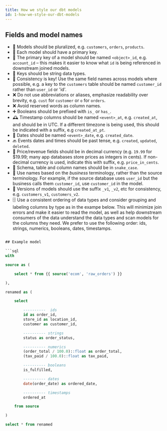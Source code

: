 ```yaml
---
title: How we style our dbt models
id: 1-how-we-style-our-dbt-models
---
```


## Fields and model names

- 👥 Models should be pluralized, e.g. `customers`, `orders`, `products`.
- 🔑 Each model should have a primary key.
- 🔑 The primary key of a model should be named `<object>_id`, e.g. `account_id` – this makes it easier to know what `id` is being referenced in downstream joined models.
- 🔑 Keys should be string data types.
- 🔑 Consistency is key! Use the same field names across models where possible, e.g. a key to the `customers` table should be named `customer_id` rather than `user_id` or 'id'.
- ❌ Do not use abbreviations or aliases, emphasize readability over brevity, e.g. `cust` for `customer` or `o` for `orders`.
- ❌ Avoid reserved words as column names.
- ➕ Booleans should be prefixed with `is_` or `has_`.
- 🕰️ Timestamp columns should be named `<event>_at`, e.g. `created_at`, and should be in UTC. If a different timezone is being used, this should be indicated with a suffix, e.g `created_at_pt`.
- 📆 Dates should be named `<event>_date`, e.g. `created_date`.
- 🔙 Events dates and times should be past tense, e.g. `created`, `updated`, `deleted`.
- 💱 Price/revenue fields should be in decimal currency (e.g. `19.99` for $19.99; many app databases store prices as integers in cents). If non-decimal currency is used, indicate this with suffix, e.g. `price_in_cents`.
- 🐍 Schema, table and column names should be in `snake_case`.
- 🏦 Use names based on the _business_ terminology, rather than the source terminology. For example, if the source database uses `user_id` but the business calls them `customer_id`, use `customer_id` in the model.
- 🔢 Versions of models should use the suffix `_v1`, `_v2`, etc for consistency, e.g. `customers_v1`, `customers_v2`.
- 🗄️ Use a consistent ordering of data types and consider grouping and labeling columns by type as in the exampe below. This will minimize join errors and make it easier to read the model, as well as help downstream consumers of the data understand the data types and scan models for the columns they need. We prefer to use the following order: ids, strings, numerics, booleans, dates, timestamps.

````sql

## Example model

```sql
with

source as (

    select * from {{ source('ecom', 'raw_orders') }}

),

renamed as (

    select

        ----------  ids
        id as order_id,
        store_id as location_id,
        customer as customer_id,

        ---------- strings
        status as order_status,

        ---------- numerics
        (order_total / 100.0)::float as order_total,
        (tax_paid / 100.0)::float as tax_paid,

        ---------- booleans
        is_fulfilled,

        ---------- dates
        date(order_date) as ordered_date,

        ---------- timestamps
        ordered_at

    from source

)

select * from renamed
````
